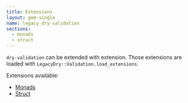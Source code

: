```yaml
---
title: Extensions
layout: gem-single
name: legacy_dry-validation
sections:
  - monads
  - struct
---
```


`dry-validation` can be extended with extension. Those extensions are loaded with `LegacyDry::Validation.load_extensions`.

Extensions available:

  * [Monads](/gems/dry-validation/0.13/extensions/monads)
  * [Struct](/gems/dry-validation/0.13/extensions/struct)
